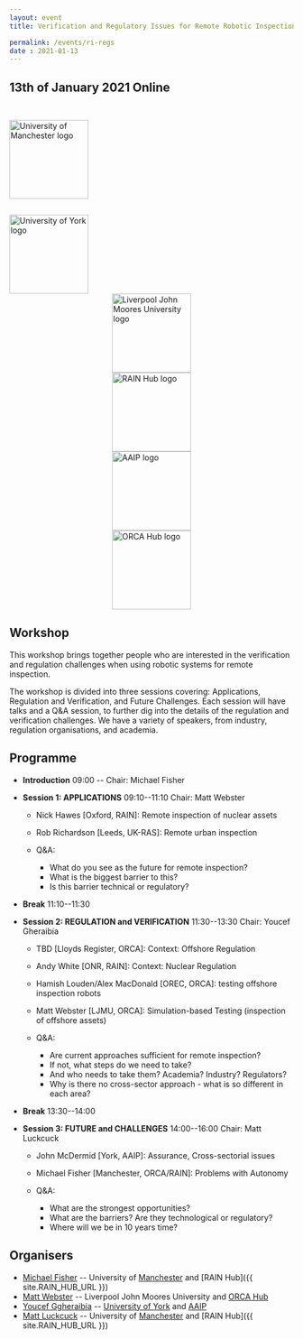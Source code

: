 ```yaml
---
layout: event
title: Verification and Regulatory Issues for Remote Robotic Inspection

permalink: /events/ri-regs
date : 2021-01-13
---
```


## **13th of January 2021 Online**

<div class="row" >
  <div class="columns large-4" >
    <img alt="University of Manchester logo" style="float: left; width : 10em; margin-top : 2em; margin-bottom : 2em; " src="{{site.images}}logos/UoM.png">
  </div>
  <div class="columns large-4">
    <img alt="University of York logo" style="float: left; width : 10em; " src="{{site.images}}logos/UoYlogo.svg">
  </div>
  <div class="columns large-4" >
    <img alt="Liverpool John Moores University logo" style="margin-left: auto; margin-right: auto; width : 10em; " src="{{site.images}}logos/LJMU.png">
  </div>
</div>

<div class="row">
<div class="columns large-4" >
  <img alt="RAIN Hub logo" style="margin-left: auto; margin-right: auto; width : 10em; " src="{{site.images}}logos/rain-logo.png">
</div>
<div class="columns large-4" >
  <img alt="AAIP logo" style="margin-left: auto; margin-right: auto; width : 10em; " src="{{site.images}}logos/aaip-logo.png">
</div>
<div class="columns large-4" >
  <img alt="ORCA Hub logo" style="margin-left: auto; margin-right: auto; width : 10em; " src="{{site.images}}logos/orca-logo.png">
</div>
</div>

## Workshop

This workshop brings together people who are interested in the verification and regulation challenges when using robotic systems for remote inspection.

The workshop is divided into three sessions covering: Applications, Regulation and Verification, and Future Challenges.  Each session will have talks and a Q&A session, to further dig into the details of the regulation and verification challenges. We have a variety of speakers, from industry, regulation organisations, and academia.

## Programme

* **Introduction** 09:00 -- Chair: Michael Fisher

* **Session 1: APPLICATIONS** 09:10--11:10  Chair: Matt Webster
  - Nick Hawes [Oxford, RAIN]: Remote inspection of nuclear assets
  - Rob Richardson [Leeds, UK-RAS]: Remote urban inspection

  - Q&A:
    - What do you see as the future for remote inspection?
    - What is the biggest barrier to this?
    - Is this barrier technical or regulatory?

* **Break** 11:10--11:30

* **Session 2: REGULATION and VERIFICATION** 11:30--13:30 Chair: Youcef Gheraibia
  - TBD [Lloyds Register, ORCA]: Context: Offshore Regulation
  - Andy White [ONR, RAIN]: Context: Nuclear Regulation
  - Hamish Louden/Alex MacDonald [OREC, ORCA]: testing offshore inspection robots
  - Matt Webster [LJMU, ORCA]: Simulation-based Testing (inspection of offshore assets)

  - Q&A:
    - Are current approaches sufficient for remote inspection?
    - If not, what steps do we need to take?
    - And who needs to take them? Academia? Industry? Regulators?
    - Why is there no cross-sector approach - what is so different in each area?

* **Break** 13:30--14:00

* **Session 3: FUTURE and CHALLENGES** 14:00--16:00 Chair: Matt Luckcuck

  - John McDermid [York, AAIP]: Assurance, Cross-sectorial issues
  - Michael Fisher [Manchester, ORCA/RAIN]: Problems with Autonomy

  - Q&A:
    - What are the strongest opportunities?
    - What are the barriers? Are they technological or regulatory?
    - Where will we be in 10 years time?

## Organisers

* [Michael Fisher](https://cgi.csc.liv.ac.uk/~michael/) -- University of [Manchester]({{site.UoM_URL}}) and [RAIN Hub]({{ site.RAIN_HUB_URL }})
* [Matt Webster](https://www.ljmu.ac.uk/about-us/staff-profiles/faculty-of-engineering-and-technology/school-of-computer-science-and-mathematics/matt-webster) -- Liverpool John Moores University and [ORCA Hub]({{site.ORCA_HUB_URL}})
* [Youcef Ggheraibia](https://pure.york.ac.uk/portal/en/researchers/youcef-gheraibia(4ef9b33f-1555-4612-8e7b-c0f72be0fb0f).html) -- [University of York]({{site.UoY_URL}}) and [AAIP]({{site.AA_URL}})
* [Matt Luckcuck](https://cgi.csc.liv.ac.uk/~mattlck) -- University of [Manchester]({{site.UoM_URL}}) and [RAIN Hub]({{ site.RAIN_HUB_URL }})
